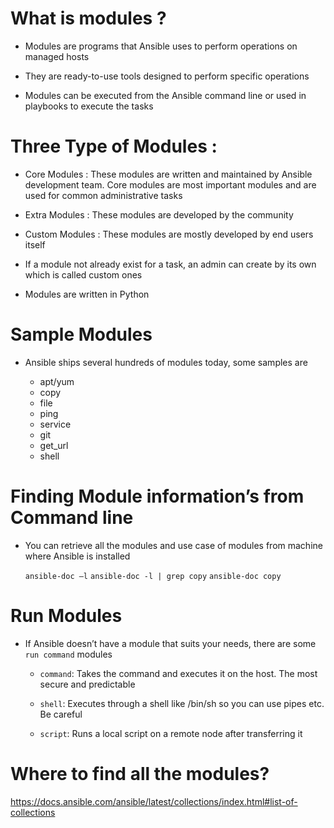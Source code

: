 # What is modules ?

- Modules are programs that Ansible uses to perform operations on managed hosts

- They are ready-to-use tools designed to perform specific operations

- Modules can be executed from the Ansible command line or used in playbooks to execute the tasks

# Three Type of Modules :

  * Core Modules : These modules are written and maintained by Ansible development team. Core modules are most important modules and are used for common administrative tasks

  * Extra Modules : These modules are developed by the community

  * Custom Modules : These modules are mostly developed by end users itself

- If a module not already exist for a task, an admin can create by its own which is called  custom ones 

- Modules are written in Python

# Sample Modules

- Ansible ships several hundreds of modules today, some samples are

  * apt/yum
  * copy
  * file
  * ping
  * service
  * git
  * get_url
  * shell

# Finding Module information’s from Command line

- You can retrieve all the modules and use case of modules from machine where Ansible is installed

  `ansible-doc –l`
  `ansible-doc -l | grep copy`
  `ansible-doc copy`

# Run Modules

- If Ansible doesn’t have a module that suits your needs, there are some `run command` modules

  * `command`: Takes the command and executes it on the host. The most secure and predictable

  * `shell`: Executes through a shell like /bin/sh so you can use pipes etc. Be careful

  * `script`: Runs a local script on a remote node after transferring it

# Where to find all the modules?

https://docs.ansible.com/ansible/latest/collections/index.html#list-of-collections
